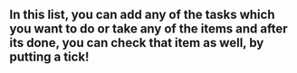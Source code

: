 ## In this list, you can add any of the tasks which you want to do or take any of the items and after its done, you can check that item as well, by putting a tick!
